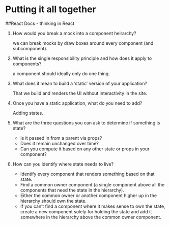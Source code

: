 # Putting it all together

##React Docs - thinking in React

1. How would you break a mock into a component heirarchy?

    we can break mocks by draw boxes around every component (and subcomponent).

2. What is the single responsibility principle and how does it apply to components?

    a component should ideally only do one thing.

3. What does it mean to build a ‘static’ version of your application?

    That we build and renders the UI without interactivity in the site.

4. Once you have a static application, what do you need to add?

    Adding states.

5. What are the three questions you can ask to determine if something is state?

    * Is it passed in from a parent via props?
    * Does it remain unchanged over time?
    * Can you compute it based on any other state or props in your component?

6. How can you identify where state needs to live?

    * Identify every component that renders something based on that state.
    * Find a common owner component (a single component above all the components that need the state in the hierarchy).
    * Either the common owner or another component higher up in the hierarchy should own the state.
    * If you can’t find a component where it makes sense to own the state, create a new component solely for holding the state and add it somewhere in the hierarchy above the common owner component.